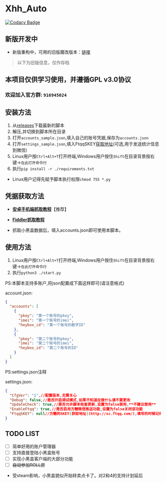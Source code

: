 # Xhh_Auto

[![Codacy Badge](https://app.codacy.com/project/badge/Grade/dfb3196838bf4431a8914736f103afeb)](https://www.codacy.com/manual/chr233/xhh_auto?utm_source=github.com&amp;utm_medium=referral&amp;utm_content=chr233/xhh_auto&amp;utm_campaign=Badge_Grade)

## 新版开发中

* 新版重构中，可用的旧版魔改版本：[链接](https://github.com/chr233/xhh_auto/raw/new/bak/HeyBox_AutoCheck/xhh_auto_v0.79.7z)

> 以下为旧版信息，仅作存档

## 本项目仅供学习使用，并遵循GPL v3.0协议

### 欢迎加入官方群: `916945024`

## 安装方法

1. 从[releases](https://github.com/chr233/xhh_auto/releases)下载最新的脚本
1. 解压,并切换到脚本所在目录
1. 打开`accounts_sample.json`,填入自己的账号凭据,保存为`accounts.json`
1. 打开`settings_sample.json`,填入FtqqSKEY[获取地址](http://sc.ftqq.com/)(可选,用于发送统计信息到微信)
1. Linux用户按`Ctrl+Alt+T`打开终端,Windows用户按住`Shift`在目录背景按右键->`在此打开命令行`
1. 执行`pip install -r ./requirements.txt`
  * Linux用户记得先赋予脚本执行权限`chmod 755 *.py`

## 凭据获取方法
* **[安卓手机端抓取教程](https://blog.chrxw.com/archives/2019/10/19/390.html)**【推荐】
* **[Fiddler抓取教程](https://blog.chrxw.com/archives/2019/10/20/437.html)**

* 抓取小黑盒数据后，填入accounts.json即可使用本脚本。

## 使用方法
1. Linux用户按`Ctrl+Alt+T`打开终端,Windows用户按住`Shift`在目录背景按右键->`在此打开命令行`
1. 执行`python3 ./start.py`


PS:本脚本支持多账户,将json配置成下面这样即可(请注意格式)

account.json:
```json
{
  "accounts": [
    {
      "pkey": "第一个账号的pkey",
      "imei": "第一个账号的imei",
      "heybox_id": "第一个账号的数字ID"
    },
    {
      "pkey": "第二个账号的pkey",
      "imei": "第二个账号的imei",
      "heybox_id": "第二个账号的ID"
    }
  ]
}
```

PS:settings.json注释

settings.json:
```json
{
  "CfgVer": "1",//配置版本,无需关心
  "Debug": false,//是否开启调试模式,如果不知道在做什么请不要更改
  "UpdateCheck": true,//是否允许脚本检查更新,设置为false禁用,**不建议禁用**
  "EnableFtqq": true,//是否启用方糖微信推送功能,设置为false关闭该功能
  "FtqqSKEY": null//方糖的SKEY[获取地址](http://sc.ftqq.com/),填写的时候记得在Skey外侧加双引号("FtqqSKEY": "你的SKEY")
}
```

## TODO LIST
- [ ] 简单好用的账户管理器
- [ ] 支持直接登陆小黑盒账号
- [ ] 实现小黑盒客户端的大部分功能
- [ ] ~~自动参加ROLL房~~
 * 受steam影响，小黑盒貌似开始转卖点卡了。对2和4的支持计划延后
